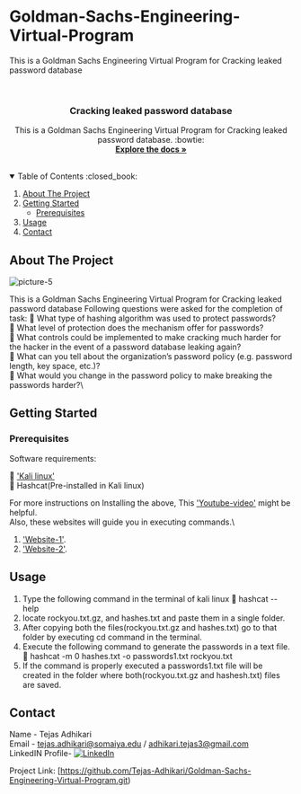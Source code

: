 # Goldman-Sachs-Engineering-Virtual-Program
This is a Goldman Sachs Engineering Virtual Program for Cracking leaked password database
<!-- PROJECT LOGO -->
<br />


  <h3 align="center">Cracking leaked password database</h3>

  <p align="center">
    This is a Goldman Sachs Engineering Virtual Program for Cracking leaked password database. :bowtie:
    <br />
    <a href="https://hashcat.net/hashcat/"><strong>Explore the docs »</strong></a>
    <br />
    <br />
  </p>
</p>

<!-- TABLE OF CONTENTS -->
<details open="open">
  <summary>Table of Contents :closed_book:</summary>
  <ol>
    <li>
      <a href="#about-the-project">About The Project</a>
    </li>
    <li>
      <a href="#getting-started">Getting Started</a>
      <ul>
        <li><a href="#prerequisites">Prerequisites</a></li>
      </ul>
    </li>
    <li><a href="#usage">Usage</a></li>
    <li><a href="#contact">Contact</a></li>
  </ol>
</details>

<!-- ABOUT THE PROJECT -->

## About The Project

![picture-5](https://res.cloudinary.com/tejas2298/image/upload/v1619969392/Goldman%20sachs%20crack%20password/goldman_sachs_crack_password_eq6es7.png)

This is a Goldman Sachs Engineering Virtual Program for Cracking leaked password database
Following questions were asked for the completion of task:
:large_blue_diamond: What type of hashing algorithm was used to protect passwords?\
:large_blue_diamond: What level of protection does the mechanism offer for passwords?\
:large_blue_diamond: What controls could be implemented to make cracking much harder for the hacker in the event of a password database leaking again?\
:large_blue_diamond: What can you tell about the organization’s password policy (e.g. password length, key space, etc.)?\
:large_blue_diamond: What would you change in the password policy to make breaking the passwords harder?\


<!-- GETTING STARTED -->

## Getting Started



### Prerequisites

Software requirements:

:large_blue_diamond: ['Kali linux'](https://www.kali.org/downloads/)\
:large_blue_diamond: Hashcat(Pre-installed in Kali linux)

For more instructions on Installing the above, This ['Youtube-video'](https://www.youtube.com/watch?v=r0IZ3P4YriE&ab_channel=TechGeeks) might be helpful.\
Also, these websites will guide you in executing commands.\
1.  ['Website-1'](https://hackingvision.com/2020/03/22/cracking-password-hashes-hashcat/).
2.  ['Website-2'](https://resources.infosecinstitute.com/topic/hashcat-tutorial-beginners/).

<!-- USAGE EXAMPLES -->

## Usage

1. Type the following command in the terminal of kali linux
:large_blue_diamond: hashcat --help
2.  locate rockyou.txt.gz, and hashes.txt and paste them in a single folder.
3.  After copying both the files(rockyou.txt.gz and hashes.txt) go to that folder by executing cd command in the terminal.
4.  Execute the following command to generate the passwords in a text file.
:large_blue_diamond: hashcat -m 0 hashes.txt -o passwords1.txt rockyou.txt
5. If the command is properly executed a passwords1.txt file will be created in the folder where both(rockyou.txt.gz and hashesh.txt) files are saved.
  
<!-- CONTACT -->

## Contact

Name - Tejas Adhikari\
Email - tejas.adhikari@somaiya.edu / adhikari.tejas3@gmail.com\
LinkedIN Profile- [![LinkedIn][linkedin-shield]][linkedin-url]

Project Link: [https://github.com/Tejas-Adhikari/Goldman-Sachs-Engineering-Virtual-Program.git)

[linkedin-shield]: https://img.shields.io/badge/-LinkedIn-black.svg?style=for-the-badge&logo=linkedin&colorB=555
[linkedin-url]: https://www.linkedin.com/in/tejas-adhikari-4ba530168/
